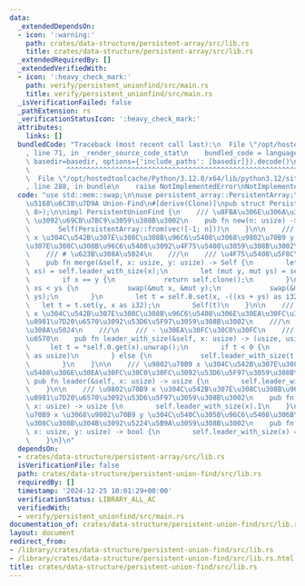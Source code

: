 ```yaml
---
data:
  _extendedDependsOn:
  - icon: ':warning:'
    path: crates/data-structure/persistent-array/src/lib.rs
    title: crates/data-structure/persistent-array/src/lib.rs
  _extendedRequiredBy: []
  _extendedVerifiedWith:
  - icon: ':heavy_check_mark:'
    path: verify/persistent_unionfind/src/main.rs
    title: verify/persistent_unionfind/src/main.rs
  _isVerificationFailed: false
  _pathExtension: rs
  _verificationStatusIcon: ':heavy_check_mark:'
  attributes:
    links: []
  bundledCode: "Traceback (most recent call last):\n  File \"/opt/hostedtoolcache/Python/3.12.8/x64/lib/python3.12/site-packages/onlinejudge_verify/documentation/build.py\"\
    , line 71, in _render_source_code_stat\n    bundled_code = language.bundle(stat.path,\
    \ basedir=basedir, options={'include_paths': [basedir]}).decode()\n          \
    \         ^^^^^^^^^^^^^^^^^^^^^^^^^^^^^^^^^^^^^^^^^^^^^^^^^^^^^^^^^^^^^^^^^^^^^^^^^^^^^^^^^\n\
    \  File \"/opt/hostedtoolcache/Python/3.12.8/x64/lib/python3.12/site-packages/onlinejudge_verify/languages/rust.py\"\
    , line 288, in bundle\n    raise NotImplementedError\nNotImplementedError\n"
  code: "use std::mem::swap;\n\nuse persistent_array::PersistentArray;\n\n/// \u5B8C\
    \u5168\u6C38\u7D9A Union-Find\n#[derive(Clone)]\npub struct PersistentUnionFind(PersistentArray<i32,\
    \ 8>);\n\nimpl PersistentUnionFind {\n    /// \u8FBA\u306E\u306A\u3044 Union-Find\
    \ \u3092\u69CB\u7BC9\u3059\u308B\u3002\n    pub fn new(n: usize) -> Self {\n \
    \       Self(PersistentArray::from(vec![-1; n]))\n    }\n\n    /// \u9802\u70B9\
    \ x \u304C\u542B\u307E\u308C\u308B\u96C6\u5408\u3068\u9802\u70B9 y \u304C\u542B\
    \u307E\u308C\u308B\u96C6\u5408\u3092\u4F75\u5408\u3059\u308B\u3002\n    ///\n\
    \    /// # \u623B\u308A\u5024\n    ///\n    /// \u4F75\u5408\u5F8C\u306E Union-Find\n\
    \    pub fn merge(&self, x: usize, y: usize) -> Self {\n        let (mut x, mut\
    \ xs) = self.leader_with_size(x);\n        let (mut y, mut ys) = self.leader_with_size(y);\n\
    \        if x == y {\n            return self.clone();\n        }\n        if\
    \ xs < ys {\n            swap(&mut x, &mut y);\n            swap(&mut xs, &mut\
    \ ys);\n        }\n        let t = self.0.set(x, -((xs + ys) as i32));\n     \
    \   let t = t.set(y, x as i32);\n        Self(t)\n    }\n\n    /// \u9802\u70B9\
    \ x \u304C\u542B\u307E\u308C\u308B\u96C6\u5408\u306E\u30EA\u30FC\u30C0\u30FC\u3068\
    \u8981\u7D20\u6570\u3092\u53D6\u5F97\u3059\u308B\u3002\n    ///\n    /// # \u623B\
    \u308A\u5024\n    ///\n    /// - \u30EA\u30FC\u30C0\u30FC\n    /// - \u8981\u7D20\
    \u6570\n    pub fn leader_with_size(&self, x: usize) -> (usize, usize) {\n   \
    \     let t = *self.0.get(x).unwrap();\n        if t < 0 {\n            (x, -t\
    \ as usize)\n        } else {\n            self.leader_with_size(t as usize)\n\
    \        }\n    }\n\n    /// \u9802\u70B9 x \u304C\u542B\u307E\u308C\u308B\u96C6\
    \u5408\u306E\u30EA\u30FC\u30C0\u30FC\u3092\u53D6\u5F97\u3059\u308B\u3002\n   \
    \ pub fn leader(&self, x: usize) -> usize {\n        self.leader_with_size(x).0\n\
    \    }\n\n    /// \u9802\u70B9 x \u304C\u542B\u307E\u308C\u308B\u96C6\u5408\u306E\
    \u8981\u7D20\u6570\u3092\u53D6\u5F97\u3059\u308B\u3002\n    pub fn size(&self,\
    \ x: usize) -> usize {\n        self.leader_with_size(x).1\n    }\n\n    /// \u9802\
    \u70B9 x \u3068\u9802\u70B9 y \u304C\u540C\u3058\u96C6\u5408\u306B\u542B\u307E\
    \u308C\u308B\u304B\u3092\u5224\u5B9A\u3059\u308B\u3002\n    pub fn same(&self,\
    \ x: usize, y: usize) -> bool {\n        self.leader_with_size(x) == self.leader_with_size(y)\n\
    \    }\n}\n"
  dependsOn:
  - crates/data-structure/persistent-array/src/lib.rs
  isVerificationFile: false
  path: crates/data-structure/persistent-union-find/src/lib.rs
  requiredBy: []
  timestamp: '2024-12-25 10:01:29+00:00'
  verificationStatus: LIBRARY_ALL_AC
  verifiedWith:
  - verify/persistent_unionfind/src/main.rs
documentation_of: crates/data-structure/persistent-union-find/src/lib.rs
layout: document
redirect_from:
- /library/crates/data-structure/persistent-union-find/src/lib.rs
- /library/crates/data-structure/persistent-union-find/src/lib.rs.html
title: crates/data-structure/persistent-union-find/src/lib.rs
---
```


